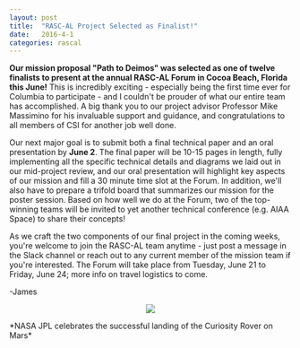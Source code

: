 ```yaml
---
layout: post
title:  "RASC-AL Project Selected as Finalist!"
date:   2016-4-1
categories: rascal
---
```


**Our mission proposal "Path to Deimos" was selected as one of twelve finalists to present at the annual RASC-AL Forum in Cocoa Beach, Florida this June!** This is incredibly exciting - especially being the first time ever for Columbia to participate - and I couldn't be prouder of what our entire team has accomplished. A big thank you to our project advisor Professor Mike Massimino for his invaluable support and guidance, and congratulations to all members of CSI for another job well done.

Our next major goal is to submit both a final technical paper and an oral presentation by **June 2**. The final paper will be 10-15 pages in length, fully implementing all the specific technical details and diagrams we laid out in our mid-project review, and our oral presentation will highlight key aspects of our mission and fill a 30 minute time slot at the Forum. In addition, we'll also have to prepare a trifold board that summarizes our mission for the poster session. Based on how well we do at the Forum, two of the top-winning teams will be invited to yet another technical conference (e.g. AIAA Space) to share their concepts!

As we craft the two components of our final project in the coming weeks, you're welcome to join the RASC-AL team anytime - just post a message in the Slack channel or reach out to any current member of the mission team if you're interested. The Forum will take place from Tuesday, June 21 to Friday, June 24; more info on travel logistics to come.

-James

<p align="center">
	<img src="http://imgur.com/xo0PZBT" />
</p>
*NASA JPL celebrates the successful landing of the Curiosity Rover on Mars*
